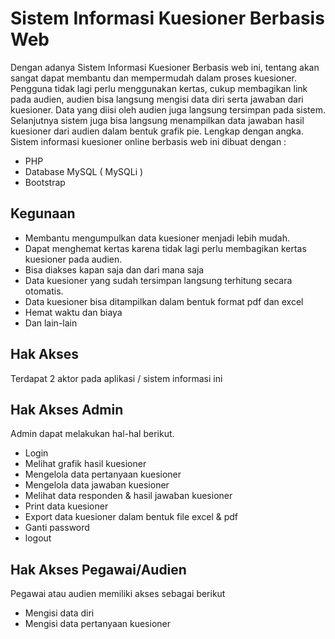 # Sistem Informasi Kuesioner Berbasis Web

Dengan adanya Sistem Informasi Kuesioner Berbasis web ini, tentang akan sangat dapat membantu dan mempermudah dalam proses kuesioner.
Pengguna tidak lagi perlu menggunakan kertas, cukup membagikan link pada audien, audien bisa langsung mengisi data diri serta jawaban dari kuesioner.
Data yang diisi oleh audien juga langsung tersimpan pada sistem.
Selanjutnya sistem juga bisa langsung menampilkan data jawaban hasil kuesioner dari audien dalam bentuk grafik pie. Lengkap dengan angka.
Sistem informasi kuesioner online berbasis web ini dibuat dengan :

- PHP
- Database MySQL ( MySQLi )
- Bootstrap

## Kegunaan

- Membantu mengumpulkan data kuesioner menjadi lebih mudah.
- Dapat menghemat kertas karena tidak lagi perlu membagikan kertas kuesioner pada audien.
- Bisa diakses kapan saja dan dari mana saja
- Data kuesioner yang sudah tersimpan langsung terhitung secara otomatis.
- Data kuesioner bisa ditampilkan dalam bentuk format pdf dan excel
- Hemat waktu dan biaya
- Dan lain-lain

## Hak Akses

Terdapat 2 aktor pada aplikasi / sistem informasi ini

## Hak Akses Admin

Admin dapat melakukan hal-hal berikut.

- Login
- Melihat grafik hasil kuesioner
- Mengelola data pertanyaan kuesioner
- Mengelola data jawaban kuesioner
- Melihat data responden & hasil jawaban kuesioner
- Print data kuesioner
- Export data kuesioner dalam bentuk file excel & pdf
- Ganti password
- logout

## Hak Akses Pegawai/Audien

Pegawai atau audien memiliki akses sebagai berikut

- Mengisi data diri
- Mengisi data pertanyaan kuesioner
